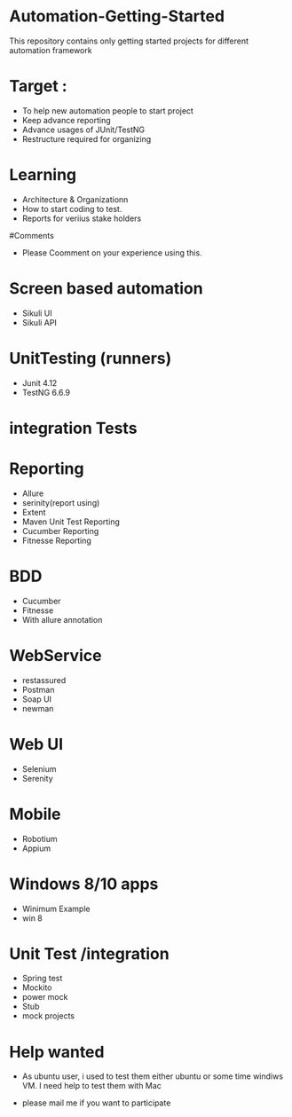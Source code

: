 # Automation-Getting-Started
This repository contains only getting started projects for different automation framework

# Target : 
- To help new automation people to start project 
- Keep advance reporting 
- Advance usages of JUnit/TestNG
- Restructure required for organizing 

# Learning 
- Architecture & Organizationn
- How to start coding to test.
- Reports for veriius stake holders 

#Comments
- Please Coomment on your experience using this.

# Screen based automation 
- Sikuli UI
- Sikuli API

# UnitTesting (runners)
- Junit 4.12
- TestNG 6.6.9

# integration Tests

# Reporting 
- Allure
- serinity(report using)
- Extent
- Maven Unit Test Reporting 
- Cucumber Reporting
- Fitnesse Reporting

# BDD 
- Cucumber
- Fitnesse
- With allure annotation

# WebService 
- restassured
- Postman
- Soap UI
- newman

# Web UI
- Selenium
- Serenity

# Mobile
- Robotium
- Appium

# Windows 8/10 apps
 - Winimum Example 
 - win 8

# Unit Test /integration 
- Spring test
- Mockito
- power mock 
- Stub
- mock projects 

# Help wanted
- As ubuntu user, i used to test them either ubuntu or some time windiws VM. I need help to test them with Mac

- please mail me if you want to participate 
